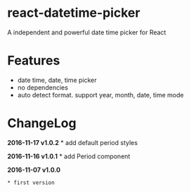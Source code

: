 # react-datetime-picker
A independent and powerful date time picker for React

# Features

* date time, date, time picker
* no dependencies
* auto detect format. support year, month, date, time mode


# ChangeLog

**2016-11-17 v1.0.2**
    * add default period styles

**2016-11-16 v1.0.1**
    * add Period component

**2016-11-07 v1.0.0**

    * first version
